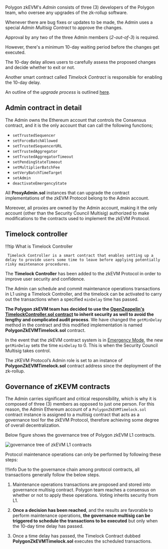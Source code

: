 Polygon zkEVM's _Admin_ consists of three (3) developers of the Polygon team, who oversee any upgrades of the zk-rollup software.

Whenever there are bug fixes or updates to be made, the Admin uses a special _Admin Multisig Contract_ to approve the changes.

Approval by any two of the three Admin members (_2-out-of-3_) is required.

However, there's a minimum 10-day waiting period before the changes get executed.

The 10-day delay allows users to carefully assess the proposed changes and decide whether to exit or not.

Another smart contract called _Timelock Contract_ is responsible for enabling the 10-day delay.

An outline of the _upgrade process_ is outlined [here](upgrade-process.md).

## Admin contract in detail

The Admin owns the Ethereum account that controls the Consensus contract, and it is
the only account that can call the following functions;

- `setTrustedSequencer`
- `setForceBatchAllowed`
- `setTrustedSequencerURL`
- `setTrustedAggregator`
- `setTrustedAggregatorTimeout`
- `setPendingStateTimeout`
- `setMultiplierBatchFee`
- `setVeryBatchTimeTarget`
- `setAdmin`
- `deactivateEmergencyState`

All **ProxyAdmin.sol** instances that can upgrade the contract implementations of the zkEVM Protocol belong to the Admin account.

Moreover, all proxies are owned by the Admin account, making it the only account (other than the Security Council Multisig) authorized to make modifications to the contracts used to implement the zkEVM Protocol.

## Timelock controller

!!!tip
     What is Timelock Controller

     Timelock Controller is a smart contract that enables setting up a delay to provide users some time to leave before applying potentially risky maintenance procedures.

The **Timelock Controller** has been added to the zkEVM Protocol in order to improve user security and confidence.

The Admin can schedule and commit maintenance operations transactions in L1 using a Timelock Controller, and the timelock can be activated to carry out the transactions when a specified `minDelay` time has passed.

**The Polygon zkEVM team has decided to use the [OpenZeppelin's TimelockController.sol contract](https://github.com/OpenZeppelin/openzeppelin-contracts/blob/master/contracts/governance/TimelockController.sol) to inherit security as well to avoid the lengthy and complicated audit process**. We have changed the `getMinDelay` method in the contract and this modified implementation is named **PolygonZkEVMTimelock.sol** contract.

In the event that the zkEVM contract system is in [Emergency Mode](malfunction-resistance/emergency-state.md), the new `getMinDelay` sets the time `minDelay` to 0. This is when the Security Council Multisig takes control.

The zKEVM Protocol’s Admin role is set to an instance of **PolygonZkEVMTimelock.sol** contract address since the deployment of the zk-rollup.

## Governance of zKEVM contracts

The Admin carries significant and critical responsibility, which is why it is composed of three (3) members as opposed to just one person. For this reason, the Admin Ethereum account of a `PolygonZkEVMTimelock.sol` contract instance is assigned to a multisig contract that acts as a governance tool for the zkEVM Protocol, therefore achieving some degree of overall decentralization.

Below figure shows the governance tree of Polygon zkEVM L1 contracts.

![governance tree of zkEVM L1 contracts](../../../img/zkEVM/governance-tree.png)

Protocol maintenance operations can only be performed by following these steps:

!!!info
    Due to the governance chain among protocol contracts, all transactions generally follow the below steps.

1. Maintenance operations transactions are proposed and stored into governance multisig contract. Polygon team reaches a consensus on whether or not to apply these operations. Voting inherits security from L1.

2. **Once a decision has been reached**, and the results are favorable to perform maintenance operations, **the governance multisig can be triggered to schedule the transactions to be executed** but only when the 10-day time delay has passed.

3. Once a time delay has passed, the Timelock Contract dubbed **PolygonZkEVMTimelock.sol** executes the scheduled transactions.

